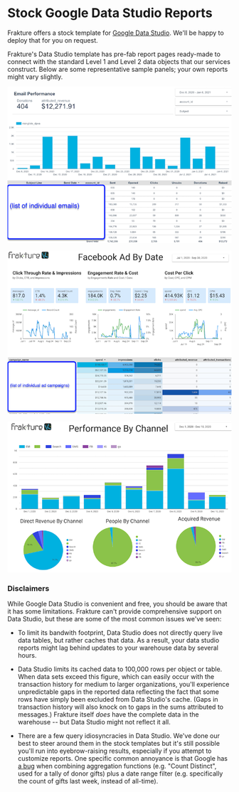 # Stock Google Data Studio Reports

Frakture offers a stock template for [Google Data Studio](https://datastudio.google.com). We'll be happy to deploy that for you on request.

Frakture's Data Studio template has pre-fab report pages ready-made to connect with the standard Level 1 and Level 2 data objects that our services construct. Below are some representative sample panels; your own reports might vary slightly.

![Sample Data Studio page: Email Performance](gds_sample_email_performance.png)

![Sample Data Studio page: Facebook Ads](gds_sample_facebook_ads.png)

![Sample Data Studio page: Performance By Channel](gds_sample_channel.png)

### Disclaimers

While Google Data Studio is convenient and free, you should be aware that it has some limitations. Frakture can't provide comprehensive support on Data Studio, but these are some of the most common issues we've seen:

* To limit its bandwith footprint, Data Studio does not directly query live data tables, but rather caches that data. As a result, your data studio reports might lag behind updates to your warehouse data by several hours.

* Data Studio limits its cached data to 100,000 rows per object or table. When data sets exceed this figure, which can easily occur with the transaction history for medium to larger organizations, you'll experience unpredictable gaps in the reported data reflecting the fact that some rows have simply been excluded from Data Studio's cache. (Gaps in transaction history will also knock on to gaps in the sums attributed to messages.) Frakture itself _does_ have the complete data in the warehouse -- but Data Studio might not reflect it all.

* There are a few query idiosyncracies in Data Studio. We've done our best to steer around them in the stock templates but it's still possible you'll run into eyebrow-raising results, especially if you attempt to customize reports. One specific common annoyance is that Google has [a bug](https://support.google.com/datastudio/thread/13600719?hl=en) when combining aggregation functions (e.g. "Count Distinct", used for a tally of donor gifts) plus a date range filter (e.g. specifically the count of gifts last week, instead of all-time).
